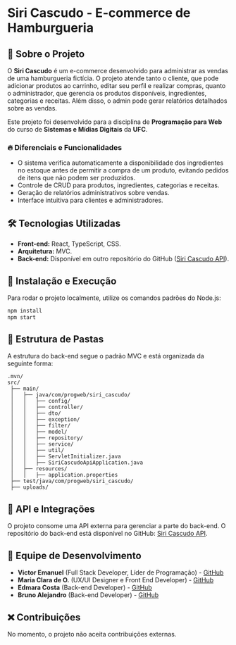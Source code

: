 # Siri Cascudo - E-commerce de Hamburgueria

## 📌 Sobre o Projeto
O **Siri Cascudo** é um e-commerce desenvolvido para administrar as vendas de uma hamburgueria fictícia. O projeto atende tanto o cliente, que pode adicionar produtos ao carrinho, editar seu perfil e realizar compras, quanto o administrador, que gerencia os produtos disponíveis, ingredientes, categorias e receitas. Além disso, o admin pode gerar relatórios detalhados sobre as vendas.

Este projeto foi desenvolvido para a disciplina de **Programação para Web** do curso de **Sistemas e Mídias Digitais** da **UFC**.

### 🔥 Diferenciais e Funcionalidades
- O sistema verifica automaticamente a disponibilidade dos ingredientes no estoque antes de permitir a compra de um produto, evitando pedidos de itens que não podem ser produzidos.
- Controle de CRUD para produtos, ingredientes, categorias e receitas.
- Geração de relatórios administrativos sobre vendas.
- Interface intuitiva para clientes e administradores.

## 🛠 Tecnologias Utilizadas
- **Front-end:** React, TypeScript, CSS.
- **Arquitetura:** MVC.
- **Back-end:** Disponível em outro repositório do GitHub ([Siri Cascudo API](https://github.com/Victor280504/siri_cascudo_api/tree/master)).

## 🚀 Instalação e Execução
Para rodar o projeto localmente, utilize os comandos padrões do Node.js:
```sh
npm install
npm start
```

## 📁 Estrutura de Pastas
A estrutura do back-end segue o padrão MVC e está organizada da seguinte forma:

```plaintext
.mvn/
src/
 ├── main/
 │   ├── java/com/progweb/siri_cascudo/
 │   │   ├── config/
 │   │   ├── controller/
 │   │   ├── dto/
 │   │   ├── exception/
 │   │   ├── filter/
 │   │   ├── model/
 │   │   ├── repository/
 │   │   ├── service/
 │   │   ├── util/
 │   │   ├── ServletInitializer.java
 │   │   ├── SiriCascudoApiApplication.java
 │   ├── resources/
 │   │   ├── application.properties
 ├── test/java/com/progweb/siri_cascudo/
 ├── uploads/
```

## 🔌 API e Integrações
O projeto consome uma API externa para gerenciar a parte do back-end. O repositório do back-end está disponível no GitHub: [Siri Cascudo API](https://github.com/Victor280504/siri_cascudo_api/tree/master).

## 👥 Equipe de Desenvolvimento
- **Victor Emanuel** (Full Stack Developer, Líder de Programação) - [GitHub](https://github.com/Victor280504)
- **Maria Clara de O.** (UX/UI Designer e Front End Developer) - [GitHub](https://github.com/claraolvrx)
- **Edmara Costa** (Back-end Developer) - [GitHub](https://github.com/edmararocha)
- **Bruno Alejandro** (Back-end Developer) - [GitHub](https://github.com/BrunoAlejandroDev)

## ❌ Contribuições
No momento, o projeto não aceita contribuições externas.

